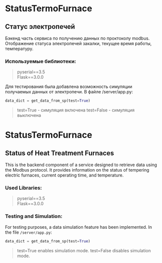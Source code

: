 # StatusTermoFurnace
## Статус электропечей

Бэкенд часть сервиса по получению данных по проктоколу modbus.
Отображение статуса электропечей закалки, текущее время работы, температуру.

### Используемые библиотeки:
>pyserial==3.5  
>Flask==3.0.0  


Для тестирования была добавлена возможность симуляции
получаемых данных от электропечи.
В файле /server/app.py: 
```python
data_dict = get_data_from_sp(test=True)
```
>test=True - симуляция включена
>test=False - симуляция выключена




# StatusTermoFurnace
## Status of Heat Treatment Furnaces

This is the backend component of a service designed to retrieve data using the Modbus protocol. 
It provides information on the status of tempering electric furnaces, current operating time, and temperature.

### Used Libraries:
>pyserial==3.5  
>Flask==3.0.0  

### Testing and Simulation:
For testing purposes, a data simulation feature has been implemented. In the file `/server/app.py`:

```python
data_dict = get_data_from_sp(test=True)
```
>test=True enables simulation mode.
>test=False disables simulation mode.
